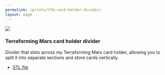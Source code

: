 ```yaml
---
permalink: /prints/tfm-card-holder-divider/
layout: page
---
```


<section class="print">
    <img src="{{permalink}}divider.png">
    <div>
        <h3>Terraforming Mars card holder divider</h3>
        <p>
            Divider that slots across my Terraforming Mars card holder, allowing
            you to split it into separate sections and store cards vertically.
        </p>
        <ul class="links">
            <li><a href="{{permalink}}divider.stl">STL file</a></li>
        </ul>
    </div>
</section>